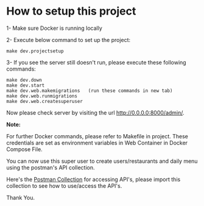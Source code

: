 How to setup this project
======================

1- Make sure Docker is running locally

2- Execute below command to set up the project:

    make dev.projectsetup

3- If you see the server still doesn't run, please execute these following commands:

    make dev.down
    make dev.start
    make dev.web.makemigrations   (run these commands in new tab)
    make dev.web.runmigrations
    make dev.web.createsuperuser

Now please check server by visiting the url http://0.0.0.0:8000/admin/.

**Note:**

For further Docker commands, please refer to Makefile in project.
These credentials are set as environment variables in Web Container in Docker Compose File.

You can now use this super user to create users/restaurants and daily menu using the postman's API collection.

Here's the [Postman Collection](https://www.getpostman.com/collections/650f4764e284b5b64740) for accessing API's, please import this collection to see how to use/access the API's.

Thank You.

